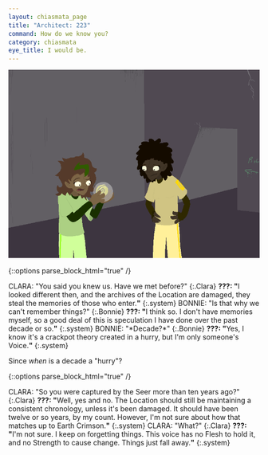 ```yaml
---
layout: chiasmata_page
title: "Architect: 223"
command: How do we know you?
category: chiasmata
eye_title: I would be.
---
```


![223](/chiasmata/images/narrative/223.png)

{::options parse_block_html="true" /}
<div class="dialogue">
CLARA: "You said you knew us. Have we met before?" 
{:.Clara}
<b>???: "</b>I looked different then, and the archives of the Location are damaged, they steal the memories of those who enter.<b>"</b> 
{:.system}
BONNIE: "Is that why we can't remember things?" 
{:.Bonnie}
<b>???: "</b>I think so. I don't have memories myself, so a good deal of this is speculation I have done over the past decade or so.<b>"</b> 
{:.system}
BONNIE: "*Decade?*" 
{:.Bonnie}
<b>???: "</b>Yes, I know it's a crackpot theory created in a hurry, but I'm only someone's Voice.<b>"</b> 
{:.system}
</div>

Since *when* is a decade a "hurry"?

{::options parse_block_html="true" /}
<div class="dialogue">
CLARA: "So you were captured by the Seer more than ten years ago?" 
{:.Clara}
<b>???: "</b>Well, yes and no. The Location should still be maintaining a consistent chronology, unless it's been damaged. It should have been twelve or so years, by my count. However, I'm not sure about how that matches up to Earth Crimson.<b>"</b> 
{:.system}
CLARA: "What?" 
{:.Clara}
<b>???: "</b>I'm not sure. I keep on forgetting things. This voice has no Flesh to hold it, and no Strength to cause change. Things just fall away.<b>"</b> 
{:.system}
</div>